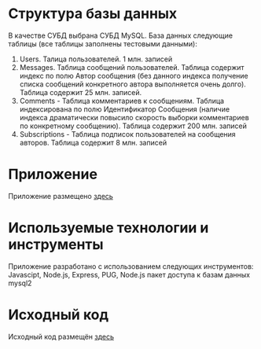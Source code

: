 # Структура базы данных
В качестве СУБД выбрана СУБД MySQL. База данных следующие таблицы (все таблицы заполнены тестовыми данными):
1. Users. Талица пользователей. 1 млн. записей
2. Messages. Таблица сообщений пользователей. Таблица содержит индекс по полю Автор сообщения
(без данного индекса получение списка сообщений конкретного автора выполняется очень долго).
Таблица содержит 25 млн. записей.
3. Comments - Таблица комментариев к сообщениям. Таблица индексирована по полю Идентификатор Сообщения (наличие индекса
драматически повысило скорость выборки комментариев по конкретному сообщению). Таблица содержит 200 млн. записей
4. Subscriptions - Таблица подписок пользователей на сообщения авторов. Таблица содержит 8 млн. записей
# Приложение
Приложение размещено [здесь](https://hla.legion.ru)
# Используемые технологии и инструменты
Приложение разработано с использованием следующих инструментов: Javascipt, Node.js, Express, PUG, Node.js пакет доступа к базам данных mysql2
# Исходный код
Исходный код размещён [здесь](https://github.com/Kiselb/mysocnet)
